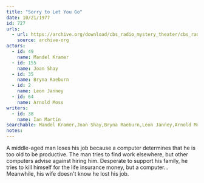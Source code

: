```yaml
---
title: "Sorry to Let You Go"
date: 10/21/1977
id: 727
urls: 
  - url: https://archive.org/download/cbs_radio_mystery_theater/cbs_radio_mystery_theater-0701-0750.zip/cbs_radio_mystery_theater-0701-0750%2Fcbsrmt_0727_sorry_to_let_you_go.mp3
    source: archive-org
actors:  
  - id: 49
    name: Mandel Kramer  
  - id: 155
    name: Joan Shay  
  - id: 35
    name: Bryna Raeburn  
  - id: 2
    name: Leon Janney  
  - id: 64
    name: Arnold Moss
writers:  
  - id: 38
    name: Ian Martin
searchable: Mandel Kramer,Joan Shay,Bryna Raeburn,Leon Janney,Arnold Moss Ian Martin
notes:  
---
```

A middle-aged man loses his job because a computer determines that he is too old to be productive. The man tries to find work elsewhere, but other computers advise against hiring him. Desperate to support his family, he tries to kill himself for the life insurance money, but a computer... Meanwhile, his wife doesn't know he lost his job.